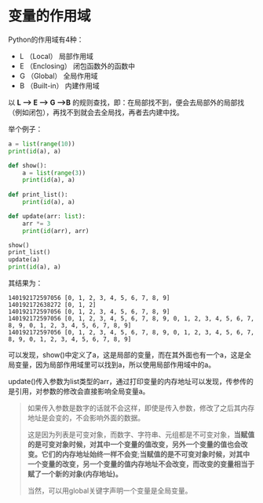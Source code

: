 # 变量的作用域

Python的作用域有4种：

- L （Local） 局部作用域
- E （Enclosing） 闭包函数外的函数中
- G （Global） 全局作用域
- B （Built-in） 内建作用域

以 **L –> E –> G –>B** 的规则查找，即：在局部找不到，便会去局部外的局部找（例如闭包），再找不到就会去全局找，再者去内建中找。

举个例子：

```python
a = list(range(10))
print(id(a), a)

def show():
    a = list(range(3))
    print(id(a), a)
    
def print_list():
    print(id(a), a)

def update(arr: list):
    arr *= 3
    print(id(arr), arr)

show()
print_list()
update(a)
print(id(a), a)
```

其结果为：

```
140192172597056 [0, 1, 2, 3, 4, 5, 6, 7, 8, 9]
140192172638272 [0, 1, 2]
140192172597056 [0, 1, 2, 3, 4, 5, 6, 7, 8, 9]
140192172597056 [0, 1, 2, 3, 4, 5, 6, 7, 8, 9, 0, 1, 2, 3, 4, 5, 6, 7, 8, 9, 0, 1, 2, 3, 4, 5, 6, 7, 8, 9]
140192172597056 [0, 1, 2, 3, 4, 5, 6, 7, 8, 9, 0, 1, 2, 3, 4, 5, 6, 7, 8, 9, 0, 1, 2, 3, 4, 5, 6, 7, 8, 9]
```

可以发现，show()中定义了a，这是局部的变量，而在其外面也有一个a，这是全局变量，因为局部作用域里可以找到a，所以使用局部作用域中的a。

update()传入参数为list类型的arr，通过打印变量的内存地址可以发现，传参传的是引用，对参数的修改会直接影响全局变量a。

> 如果传入参数是数字的话就不会这样，即使是传入参数，修改了之后其内存地址是会变的，不会影响外面的数据。
>
> 这是因为列表是可变对象，而数字、字符串、元组都是不可变对象，**当赋值的是可变对象时候，对其中一个变量的值改变，另外一个变量的值也会改变。它们的内存地址始终一样不会变**;**当赋值的是不可变对象时候，对其中一个变量的改变，另一个变量的值内存地址不会改变，而改变的变量相当于赋了一个新的对象(内存地址)。**
>
> 当然，可以用global关键字声明一个变量是全局变量。